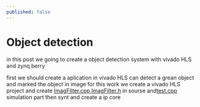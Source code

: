 ```yaml
---
published: false
---
```

# Object detection
in this post we going to create a object detection system with vivado HLS and zynq berry

first we should create a aplication in vivado HLS can detect a grean object and marked the object in image
for this work we create a vivado HLS project and create [ImagFilter.cpp](),[ImagFilter.h]() in sourse and[test.cpp]() simulation part
 then synt and create a ip core